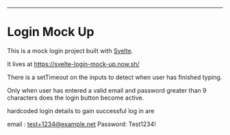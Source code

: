 
---

# Login Mock Up

This is a mock login project built with [Svelte](https://svelte.dev). 

It lives at https://svelte-login-mock-up.now.sh/

There is a setTimeout on the inputs to detect when user has finished typing.

Only when user has entered a valid email and password greater than 9 characters does the login button become active.

hardcoded login details to gain successful log in are

email : test+1234@example.net
Password: Test1234!


